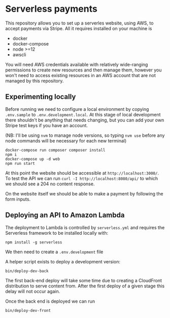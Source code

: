 # Serverless payments

This repository allows you to set up a serverles website, using AWS, to
accept payments via Stripe. All it requires installed on your machine is

* docker
* docker-compose
* node >=12
* awscli

You will need AWS credentials available with relatively wide-ranging
permissions to create new resources and then manage them, however you
won't need to access existing resources in an AWS account that are
not managed by this repository.

## Experimenting locally

Before running we need to configure a local environment by copying
`.env.sample` to `.env.development.local`. At this stage of local
development there shouldn't be anything that needs changing, but
you can add your own Stripe test keys if you have an account.

(NB: I'll be using `nvm` to manage node versions, so typing `nvm use`
before any node commands will be necessary for each new terminal)

```
docker-compose run composer composer install
npm i
docker-compose up -d web
npm run start
```

At this point the website should be accessible at
`http://localhost:3000/`. To test the API we can run
`curl -I http://localhost:8080/api/` to which we should see a 204
no content response.

On the website itself we should be able to make a payment by
following the form inputs.

## Deploying an API to Amazon Lambda

The deployment to Lambda is controlled by `serverless.yml` and requires
the Serverless framework to be installed locally with:

```
npm install -g serverless
```

We then need to create a `.env.development` file

A helper script exists to deploy a development version:

```
bin/deploy-dev-back
```

The first back-end deploy will take some time due to creating a CloudFront
distribution to serve content from. After the first deploy of a given
stage this delay will not occur again.

Once the back end is deployed we can run

```
bin/deploy-dev-front
```

